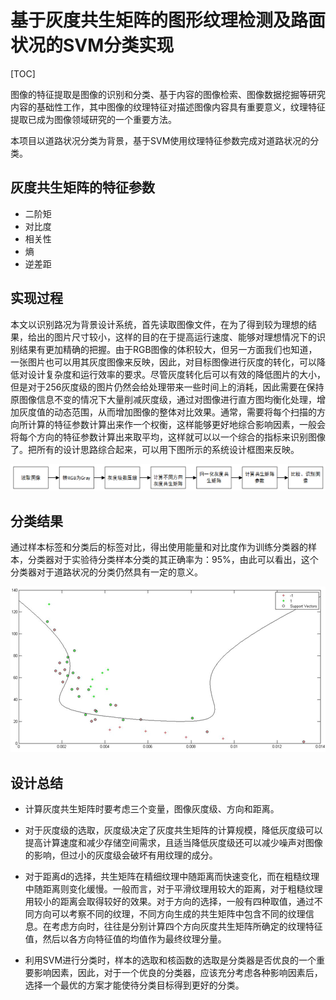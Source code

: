 # 基于灰度共生矩阵的图形纹理检测及路面状况的SVM分类实现 

[TOC]

图像的特征提取是图像的识别和分类、基于内容的图像检索、图像数据挖掘等研究内容的基础性工作，其中图像的纹理特征对描述图像内容具有重要意义，纹理特征提取已成为图像领域研究的一个重要方法。

本项目以道路状况分类为背景，基于SVM使用纹理特征参数完成对道路状况的分类。

## 灰度共生矩阵的特征参数

- 二阶矩
- 对比度
- 相关性
- 熵
- 逆差距

## 实现过程

 本文以识别路况为背景设计系统，首先读取图像文件，在为了得到较为理想的结果，给出的图片尺寸较小，这样的目的在于提高运行速度、能够对理想情况下的识别结果有更加精确的把握。由于RGB图像的体积较大，但另一方面我们也知道，一张图片也可以用其灰度图像来反映，因此，对目标图像进行灰度的转化，可以降低对设计复杂度和运行效率的要求。尽管灰度转化后可以有效的降低图片的大小，但是对于256灰度级的图片仍然会给处理带来一些时间上的消耗，因此需要在保持原图像信息不变的情况下大量削减灰度级，通过对图像进行直方图均衡化处理，增加灰度值的动态范围，从而增加图像的整体对比效果。通常，需要将每个扫描的方向所计算的特征参数计算出来作一个权衡，这样能够更好地综合影响因素，一般会将每个方向的特征参数计算出来取平均，这样就可以以一个综合的指标来识别图像了。把所有的设计思路综合起来，可以用下图所示的系统设计框图来反映。 

![1555226955414](assets\1555226955414.png)

## 分类结果

通过样本标签和分类后的标签对比，得出使用能量和对比度作为训练分类器的样本，分类器对于实验待分类样本分类的其正确率为：95%，由此可以看出，这个分类器对于道路状况的分类仍然具有一定的意义。

![1555226757177](assets\1555226757177.png)

## 设计总结

- 计算灰度共生矩阵时要考虑三个变量，图像灰度级、方向和距离。

-  对于灰度级的选取，灰度级决定了灰度共生矩阵的计算规模，降低灰度级可以提高计算速度和减少存储空间需求，且适当降低灰度级还可以减少噪声对图像的影响，但过小的灰度级会破坏有用纹理的成分。

-  对于距离d的选择，共生矩阵在精细纹理中随距离而快速变化，而在粗糙纹理中随距离则变化缓慢。一般而言，对于平滑纹理用较大的距离，对于粗糙纹理用较小的距离会取得较好的效果。对于方向的选择，一般有四种取值，通过不同方向可以考察不同的纹理，不同方向生成的共生矩阵中包含不同的纹理信息。在考虑方向时，往往是分别计算四个方向灰度共生矩阵所确定的纹理特征值，然后以各方向特征值的均值作为最终纹理分量。

- 利用SVM进行分类时，样本的选取和核函数的选取是分类器是否优良的一个重要影响因素，因此，对于一个优良的分类器，应该充分考虑各种影响因素后，选择一个最优的方案才能使待分类目标得到更好的分类。